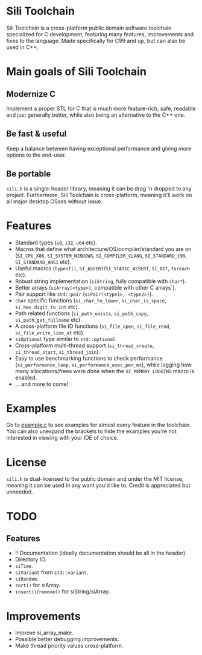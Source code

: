 # Sili Toolchain
Sili Toolchain is a cross-platform public domain software toolchain specialized for C development, featuring many features, improvements and fixes to the language. Made specifically for C99 and up, but can also be used in C++.

# Main goals of Sili Toolchain
## Modernize C
Implement a proper STL for C that is much more feature-rich, safe, readable and just generally better, while also being an alternative to the C++ one.
## Be fast & useful
Keep a balance between having exceptional performance and giving more options to the end-user.
## Be portable
`sili.h` is a single-header library, meaning it can be drag 'n dropped to any project. Furthermore, Sili Toolchain is cross-platform, meaning it'll work on all major desktop OSses without issue.

# Features
- Standard types (`u8`, `i32`, `u64` etc).
- Macros that define what architecture/OS/compiler/standard you are on (`SI_CPU_X86`, `SI_SYSTEM_WINDOWS`, `SI_COMPILER_CLANG`, `SI_STANDARD_C99`, `SI_STANDARD_ANSI` etc).
- Useful macros (`typeof()`, `SI_ASSERT`/`SI_STATIC_ASSERT`, `SI_BIT`, `foreach` etc).
- Robust string implementation (`siString`, fully compatible with `char*`).
- Better arrays (`siArray(<type>)`, compatible with other C arrays`).
- Pair support like `std::pair` (`siPair(<type1>, <type2>)`).
- `char` specific functions (`si_char_to_lower`, `si_char_is_space`, `si_hex_digit_to_int` etc).
- Path related functions (`si_path_exists`, `si_path_copy`, `si_path_get_fullname` etc).
- A cross-platform file IO functions (`si_file_open`, `si_file_read`, `si_file_write_line_at` etc).
- `siOptional` type similar to `std::optional`.
- Cross-platform multi-thread support (`si_thread_create`, `si_thread_start`, `si_thread_join`).
- Easy to use benchmarking functions to check performance (`si_performance_loop`, `si_performance_exec_per_ms`), while logging how many allocations/frees were done when the `SI_MEMORY_LOGGING` macro is enabled.
- ... and more to come!

# Examples
Go to [example.c](example.c) to see examples for almost every feature in the toolchain. You can also unexpand the brackets to hide the examples you're not interested in viewing with your IDE of choice.

# License
`sili.h` is dual-licensed to the public domain and under the MIT license, meaning it can be used in any want you'd like to. Credit is appreciated but unneeded.

# TODO
## Features
- !! Documentation (ideally documentation should be all in the header).
- Directory IO.
- `siTime`.
- `siVariant` from `std::variant`.
- `siRandom`.
- `sort()` for siArray.
- `insert()`/`remove()` for siString/siArray.

# Improvements
- Improve si_array_make.
- Possible better debugging improvements.
- Make thread priority values cross-platform.